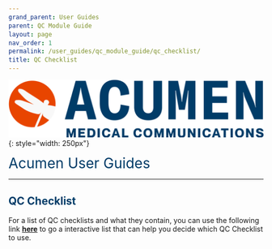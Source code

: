 ```yaml
---
grand_parent: User Guides
parent: QC Module Guide
layout: page
nav_order: 1
permalink: /user_guides/qc_module_guide/qc_checklist/
title: QC Checklist
---
```


![image](/assets/images/logo.jpg){: style="width: 250px"}

<span style="color:#003C68; font-size: 28px">Acumen User Guides</span>

---

## <span style="color:#003C68">QC Checklist</span>

For a list of QC checklists and what they contain, you can use the following link **[here](https://www.acumenmedcom.com/qc-checklists)** to go a interactive list that can help you decide which QC Checklist to use.
